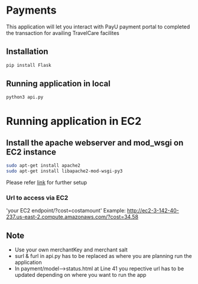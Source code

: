 # Payments

This application will let you interact with PayU payment portal to completed the transaction for availing TravelCare facilites

## Installation

```bash
pip install Flask
```
## Running application in local

```bash
python3 api.py
```
# Running application in EC2

##  Install the apache webserver and mod_wsgi on EC2 instance

```bash
sudo apt-get install apache2
sudo apt-get install libapache2-mod-wsgi-py3
```
Please refer [link](https://github.com/vigneshk01/taxi-aggregator/blob/final/screenshots/PaymentScreens_screenshots.docx) for further setup

### Url to access via EC2
'your EC2 endpoint/?cost=costamount'
Example:
http://ec2-3-142-40-237.us-east-2.compute.amazonaws.com/?cost=34.58

## Note
- Use your own merchantKey and merchant salt
- surl & furl in api.py has to be replaced as where you are planning run the application
- In payment/model-->status.html at Line 41 you repective url has to be updated depending on where you want to run the app
